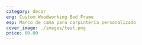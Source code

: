 ```yaml
---
category: decor
eng: Custom Woodworking Bed Frame
esp: Marco de cama para carpintería personalizado
cover_image: ./images/test.png
price: 00.00
---
```

 
